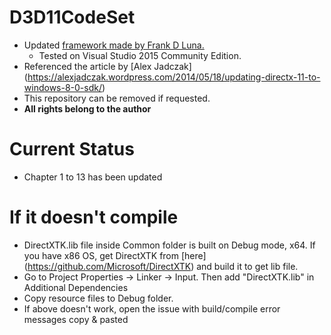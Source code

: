 # D3D11CodeSet
- Updated [framework made by Frank D Luna.](http://www.d3dcoder.net/d3d11.htm)   
  - Tested on Visual Studio 2015 Community Edition.
- Referenced the article by [Alex Jadczak] (https://alexjadczak.wordpress.com/2014/05/18/updating-directx-11-to-windows-8-0-sdk/)
- This repository can be removed if requested.
- **All rights belong to the author**

# Current Status
- Chapter 1 to 13 has been updated

# If it doesn't compile
- DirectXTK.lib file inside Common folder is built on Debug mode, x64. If you have x86 OS, get DirectXTK from [here] (https://github.com/Microsoft/DirectXTK) and build it to get lib file.
- Go to Project Properties -> Linker -> Input. Then add "DirectXTK.lib" in Additional Dependencies
- Copy resource files to Debug folder.
- If above doesn't work, open the issue with build/compile error messages copy & pasted
